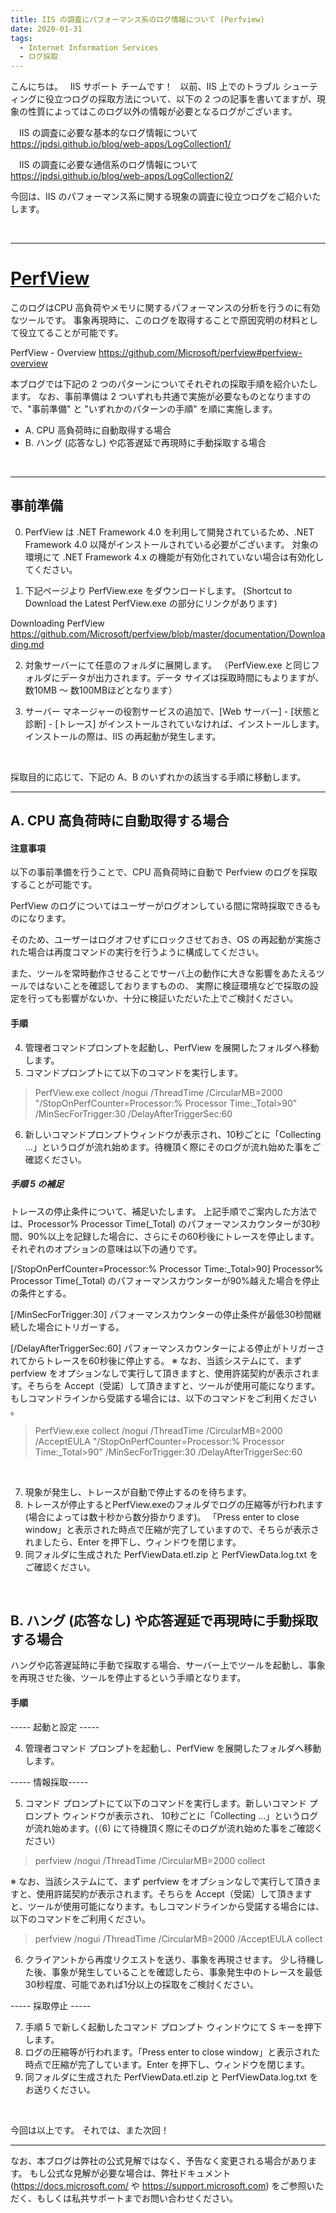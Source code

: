 ```yaml
---
title: IIS の調査にパフォーマンス系のログ情報について (Perfview)
date: 2020-01-31
tags: 
  - Internet Information Services
  - ログ採取
---
```


こんにちは。
 
IIS サポート チームです！
 
以前、IIS 上でのトラブル シューティングに役立つログの採取方法について、以下の 2 つの記事を書いてますが、現象の性質によってはこのログ以外の情報が必要となるログがございます。

　IIS の調査に必要な基本的なログ情報について
　https://jpdsi.github.io/blog/web-apps/LogCollection1/

　IIS の調査に必要な通信系のログ情報について
　https://jpdsi.github.io/blog/web-apps/LogCollection2/

今回は、IIS のパフォーマンス系に関する現象の調査に役立つログをご紹介いたします。

<br/>

---------------
 # <u>PerfView</u>
このログはCPU 高負荷やメモリに関するパフォーマンスの分析を行うのに有効なツールです。
事象再現時に、このログを取得することで原因究明の材料として役立てることが可能です。

  PerfView - Overview
  https://github.com/Microsoft/perfview#perfview-overview

本ブログでは下記の 2 つのパターンについてそれぞれの採取手順を紹介いたします。
なお、事前準備は 2 ついずれも共通で実施が必要なものとなりますので、"事前準備" と "いずれかのパターンの手順" を順に実施します。

- A. CPU 高負荷時に自動取得する場合
- B. ハング (応答なし) や応答遅延で再現時に手動採取する場合

<br/>

---------------

## 事前準備
0. PerfView は .NET Framework 4.0 を利用して開発されているため、.NET Framework 4.0 以降がインストールされている必要がございます。
対象の環境にて .NET Framework 4.x の機能が有効化されていない場合は有効化してください。

1. 下記ページより PerfView.exe をダウンロードします。
(Shortcut to Download the Latest PerfView.exe の部分にリンクがあります)

  Downloading PerfView
  https://github.com/Microsoft/perfview/blob/master/documentation/Downloading.md

2. 対象サーバーにて任意のフォルダに展開します。
（PerfView.exe と同じフォルダにデータが出力されます。データ サイズは採取時間にもよりますが、数10MB ～ 数100MBほどとなります）

3. サーバー マネージャーの役割サービスの追加で、[Web サーバー] - [状態と診断] - [トレース] がインストールされていなければ、インストールします。
インストールの際は、IIS の再起動が発生します。

<br/>

採取目的に応じて、下記の A、B のいずれかの該当する手順に移動します。

---------------

## A. CPU 高負荷時に自動取得する場合
#### 注意事項
以下の事前準備を行うことで、CPU 高負荷時に自動で Perfview のログを採取することが可能です。

PerfView のログについてはユーザーがログオンしている間に常時採取できるものになります。

そのため、ユーザーはログオフせずにロックさせておき、OS の再起動が実施された場合は再度コマンドの実行を行うように構成してください。

また、ツールを常時動作させることでサーバ上の動作に大きな影響をあたえるツールではないことを確認しておりますものの、
実際に検証環境などで採取の設定を行っても影響がないか、十分に検証いただいた上でご検討ください。

#### 手順
4. 管理者コマンドプロンプトを起動し、PerfView を展開したフォルダへ移動します。
5. コマンドプロンプトにて以下のコマンドを実行します。

> PerfView.exe collect /nogui /ThreadTime /CircularMB=2000 "/StopOnPerfCounter=Processor:% Processor Time:_Total>90" /MinSecForTrigger:30 /DelayAfterTriggerSec:60

6. 新しいコマンドプロンプトウィンドウが表示され、10秒ごとに「Collecting ...」というログが流れ始めます。待機頂く際にそのログが流れ始めた事をご確認ください。

##### 手順 5 の補足
トレースの停止条件について、補足いたします。
上記手順でご案内した方法では、Processor\% Processor Time(_Total) のパフォーマンスカウンターが30秒間、90%以上を記録した場合に、さらにその60秒後にトレースを停止します。
それぞれのオプションの意味は以下の通りです。

[/StopOnPerfCounter=Processor:% Processor Time:_Total>90]
Processor\% Processor Time(_Total) のパフォーマンスカウンターが90%越えた場合を停止の条件とする。

[/MinSecForTrigger:30]
パフォーマンスカウンターの停止条件が最低30秒間継続した場合にトリガーする。

[/DelayAfterTriggerSec:60]
パフォーマンスカウンターによる停止がトリガーされてからトレースを60秒後に停止する。
※ なお、当該システムにて、まず perfview をオプションなしで実行して頂きますと、使用許諾契約が表示されます。そちらを Accept（受諾）して頂きますと、ツールが使用可能になります。もしコマンドラインから受諾する場合には、以下のコマンドをご利用ください 。

> PerfView.exe collect /nogui /ThreadTime /CircularMB=2000 /AcceptEULA "/StopOnPerfCounter=Processor:% Processor Time:_Total>90" /MinSecForTrigger:30 /DelayAfterTriggerSec:60

<br/>

7. 現象が発生し、トレースが自動で停止するのを待ちます。
8. トレースが停止するとPerfView.exeのフォルダでログの圧縮等が行われます (場合によっては数十秒から数分掛かります)。 
「Press enter to close window」と表示された時点で圧縮が完了していますので、そちらが表示されましたら、Enter を押下し、ウィンドウを閉じます。 
9. 同フォルダに生成された PerfViewData.etl.zip と PerfViewData.log.txt をご確認ください。

<br/>

## B. ハング (応答なし) や応答遅延で再現時に手動採取する場合
ハングや応答遅延時に手動で採取する場合、サーバー上でツールを起動し、事象を再現させた後、ツールを停止するという手順となります。

#### 手順

----- 起動と設定 -----

4. 管理者コマンド プロンプトを起動し、PerfView を展開したフォルダへ移動します。

----- 情報採取-----

5. コマンド プロンプトにて以下のコマンドを実行します。新しいコマンド プロンプト ウィンドウが表示され、
10秒ごとに「Collecting ...」というログが流れ始めます。(（6) にて待機頂く際にそのログが流れ始めた事をご確認ください）

> perfview /nogui /ThreadTime /CircularMB=2000 collect

※ なお、当該システムにて、まず perfview をオプションなしで実行して頂きますと、使用許諾契約が表示されます。そちらを Accept（受諾）して頂きますと、ツールが使用可能になります。もしコマンドラインから受諾する場合には、以下のコマンドをご利用ください。
> perfview /nogui /ThreadTime /CircularMB=2000 /AcceptEULA collect

6. クライアントから再度リクエストを送り、事象を再現させます。
少し待機した後、事象が発生していることを確認したら、事象発生中のトレースを最低30秒程度、可能であれば1分以上の採取をご検討ください。

----- 採取停止 -----

7. 手順 5 で新しく起動したコマンド プロンプト ウィンドウにて S キーを押下します。
8. ログの圧縮等が行われます。「Press enter to close window」と表示された時点で圧縮が完了しています。Enter を押下し、ウィンドウを閉じます。
9. 同フォルダに生成された PerfViewData.etl.zip と PerfViewData.log.txt をお送りください。


<br/>

今回は以上です。 それでは、また次回！

---
なお、本ブログは弊社の公式見解ではなく、予告なく変更される場合があります。 もし公式な見解が必要な場合は、弊社ドキュメント (https://docs.microsoft.com/ や https://support.microsoft.com) をご参照いただく、もしくは私共サポートまでお問い合わせください。